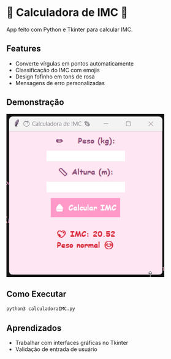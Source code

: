 # 🍑 Calculadora de IMC  🍬

App feito com Python e Tkinter para calcular IMC.

##  Features
- Converte vírgulas em pontos automaticamente
- Classificação do IMC com emojis
- Design fofinho em tons de rosa
- Mensagens de erro personalizadas

##  Demonstração
![GIF da Calculadora](calculadoraIMC.gif)

##  Como Executar
```bash
python3 calculadoraIMC.py
```

##  Aprendizados
- Trabalhar com interfaces gráficas no Tkinter
- Validação de entrada de usuário

